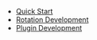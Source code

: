 - [Quick Start](/quick-start.md)
- [Rotation Development](/Development/)
- [Plugin Development](/Development/)